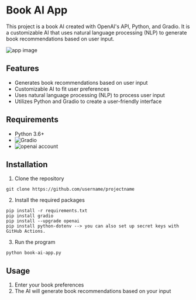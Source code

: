 # Book AI App 
This project is a book AI created with OpenAI's API, Python, and Gradio. It is a customizable AI that uses natural language processing (NLP) to generate book recommendations based on user input. 

![app image](https://cdn.myportfolio.com/09ab80af-6638-485d-9a0e-fc8b193a105a/3ebc7181-5e7e-44b9-be4e-3d3842ec53a2_rw_1920.png?h=1562d6dfb63da23c1e226fe6dfca5215)


## Features
- Generates book recommendations based on user input 
- Customizable AI to fit user preferences 
- Uses natural language processing (NLP) to process user input 
- Utilizes Python and Gradio to create a user-friendly interface 

## Requirements 
- Python 3.6+ 
- ![Gradio](https://gradio.app/docs/) 
- ![openai account](https://platform.openai.com/)

## Installation 
1. Clone the repository 
```
git clone https://github.com/username/projectname
```
2. Install the required packages 
```
pip install -r requirements.txt
pip install gradio
pip install --upgrade openai
pip install python-dotenv --> you can also set up secret keys with GitHub Actions. 
```
3. Run the program 
```
python book-ai-app.py
```

## Usage 
1. Enter your book preferences 
2. The AI will generate book recommendations based on your input 
